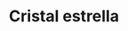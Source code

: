 ---
title: Cristal estrella
date: 
draft: false

# descripcion
description : Aros pasantes en plata 925 con detalles en microcubic. Precio por par.

materials: Plata 925

color: 

dimensions: largo 1.4cm

code: 01-03-0894

type: "Aros"

categories: []

price: $3.710,00

price_eftvo: $3.150,00

# Images
# first image will be shown in the product page
images:
  # - image: "images/path_to_image"
  # La ubicacion de las imagenes es imagenes/Aros/Aros.Microcubic/01-03-0894-cristal-estrella
  - image: "./images/aros/microcubic/01-03-0894-cristal-estrella_a.jpg"
  - image: "./images/aros/microcubic/01-03-0894-cristal-estrella_b.jpg"
---